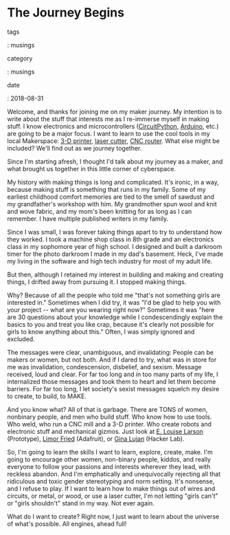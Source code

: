 The Journey Begins
==================

tags

:   musings

category

:   musings

date

:   2018-08-31

Welcome, and thanks for joining me on my maker journey. My intention is
to write about the stuff that interests me as I re-immerse myself in
making stuff. I know electronics and microcontrollers
([CircuitPython](https://www.circuitpython.org/),
[Arduino](https://www.arduino.cc/), etc.) are going to be a major focus.
I want to learn to use the cool tools in my local Makerspace: [3-D
printer](https://en.wikipedia.org/wiki/3D_printing), [laser
cutter](https://en.wikipedia.org/wiki/Laser_cutting), [CNC
router](https://en.wikipedia.org/wiki/CNC_router). What else might be
included? We'll find out as we journey together.

Since I'm starting afresh, I thought I'd talk about my journey as a
maker, and what brought us together in this little corner of cyberspace.

My history with making things is long and complicated. It's ironic, in a
way, because making stuff is something that runs in my family. Some of
my earliest childhood comfort memories are tied to the smell of sawdust
and my grandfather's workshop with him. My grandmother spun wool and
knit and wove fabric, and my mom's been knitting for as long as I can
remember. I have multiple published writers in my family.

Since I was small, I was forever taking things apart to try to
understand how they worked. I took a machine shop class in 8th grade and
an electronics class in my sophomore year of high school. I designed and
built a darkroom timer for the photo darkroom I made in my dad's
basement. Heck, I've made my living in the software and high tech
industry for most of my adult life.

But then, although I retained my interest in building and making and
creating things, I drifted away from pursuing it. I stopped making
things.

Why? Because of all the people who told me "that's not something girls
are interested in." Sometimes when I did try, it was "I'd be glad to
help you with your project -- what are you wearing right now?" Sometimes
it was "here are 30 questions about your knowledge while I
condescendingly explain the basics to you and treat you like crap,
because it's clearly not possible for girls to know anything about
this." Often, I was simply ignored and excluded.

The messages were clear, unambiguous, and invalidating: People can be
makers or women, but not both. And if I dared to try, what was in store
for me was invalidation, condescension, disbelief, and sexism. Message
received, loud and clear. For far too long and in too many parts of my
life, I internalized those messages and took them to heart and let them
become barriers. For far too long, I let society's sexist messages
squelch my desire to create, to build, to MAKE.

And you know what? All of that is garbage. There are TONS of women,
nonbinary people, and men who build stuff. Who know how to use tools.
Who weld, who run a CNC mill and a 3-D printer. Who create robots and
electronic stuff and mechanical gizmos. Just look at [E. Louise
Larson](http://louiselarson.com/) (Prototype), [Limor
Fried](https://www.adafruit.com/about) (Adafruit), or [Gina
Lujan](https://hackerlab.org/en/directory/profile/24535519/gina-lujan)
(Hacker Lab).

So, I'm going to learn the skills I want to learn, explore, create,
make. I'm going to encourage other women, non-binary people, kiddos, and
really everyone to follow your passions and interests wherever they
lead, with reckless abandon. And I'm emphatically and unequivocally
rejecting all that ridiculous and toxic gender stereotyping and norm
setting. It's nonsense, and I refuse to play. If I want to learn how to
make things out of wires and circuits, or metal, or wood, or use a laser
cutter, I'm not letting "girls can't" or "girls shouldn't" stand in my
way. Not ever again.

What do I want to create? Right now, I just want to learn about the
universe of what's possible. All engines, ahead full!
